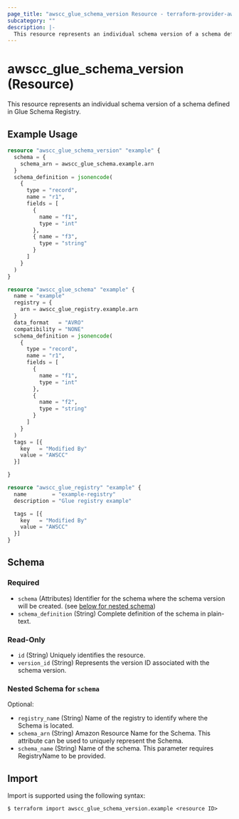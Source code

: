 ```yaml
---
page_title: "awscc_glue_schema_version Resource - terraform-provider-awscc"
subcategory: ""
description: |-
  This resource represents an individual schema version of a schema defined in Glue Schema Registry.
---
```


# awscc_glue_schema_version (Resource)

This resource represents an individual schema version of a schema defined in Glue Schema Registry.

## Example Usage

```terraform
resource "awscc_glue_schema_version" "example" {
  schema = {
    schema_arn = awscc_glue_schema.example.arn
  }
  schema_definition = jsonencode(
    {
      type = "record",
      name = "r1",
      fields = [
        {
          name = "f1",
          type = "int"
        },
        { name = "f3",
          type = "string"
        }
      ]
    }
  )
}

resource "awscc_glue_schema" "example" {
  name = "example"
  registry = {
    arn = awscc_glue_registry.example.arn
  }
  data_format   = "AVRO"
  compatibility = "NONE"
  schema_definition = jsonencode(
    {
      type = "record",
      name = "r1",
      fields = [
        {
          name = "f1",
          type = "int"
        },
        {
          name = "f2",
          type = "string"
        }
      ]
    }
  )
  tags = [{
    key   = "Modified By"
    value = "AWSCC"
  }]

}

resource "awscc_glue_registry" "example" {
  name        = "example-registry"
  description = "Glue registry example"

  tags = [{
    key   = "Modified By"
    value = "AWSCC"
  }]
}
```

<!-- schema generated by tfplugindocs -->
## Schema

### Required

- `schema` (Attributes) Identifier for the schema where the schema version will be created. (see [below for nested schema](#nestedatt--schema))
- `schema_definition` (String) Complete definition of the schema in plain-text.

### Read-Only

- `id` (String) Uniquely identifies the resource.
- `version_id` (String) Represents the version ID associated with the schema version.

<a id="nestedatt--schema"></a>
### Nested Schema for `schema`

Optional:

- `registry_name` (String) Name of the registry to identify where the Schema is located.
- `schema_arn` (String) Amazon Resource Name for the Schema. This attribute can be used to uniquely represent the Schema.
- `schema_name` (String) Name of the schema. This parameter requires RegistryName to be provided.

## Import

Import is supported using the following syntax:

```shell
$ terraform import awscc_glue_schema_version.example <resource ID>
```